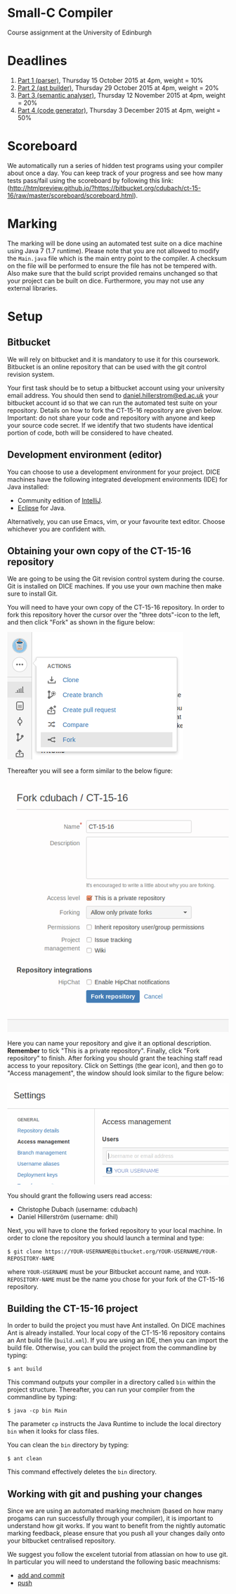 # Small-C Compiler
Course assignment at the University of Edinburgh


# Deadlines #

1. [Part 1 (parser)](desc/PART1/),  Thursday 15 October 2015  at 4pm, weight = 10%
2. [Part 2 (ast builder)](desc/PART2),  Thursday 29 October 2015  at 4pm, weight = 20%
3. [Part 3 (semantic analyser)](desc/PART3),  Thursday 12 November 2015 at 4pm, weight = 20%
4. [Part 4 (code generator)](desc/PART4), Thursday 3  December 2015 at 4pm, weight = 50%

# Scoreboard #

We automatically run a series of hidden test programs using your compiler about once a day. You can keep track of your progress and see how many tests pass/fail using the scoreboard by following this link: (http://htmlpreview.github.io/?https://bitbucket.org/cdubach/ct-15-16/raw/master/scoreboard/scoreboard.html).

# Marking #

The marking will be done using an automated test suite on a dice machine using Java 7 (1.7 runtime).
Please note that you are not allowed to modify the `Main.java` file which is the main entry point to the compiler.
A checksum on the file will be performed to ensure the file has not be tempered with.
Also make sure that the build script provided remains unchanged so that your project can be built on dice.
Furthermore, you may not use any external libraries.

# Setup #

## Bitbucket ##
We will rely on bitbucket and it is mandatory to use it for this coursework.
Bitbucket is an online repository that can be used with the git control revision system.

Your first task should be to setup a bitbucket account using your university email address.
You should then send to [daniel.hillerstrom@ed.ac.uk](daniel.hillerstrom@ed.ac.uk) your bitbucket account id so that we can run the automated test suite on your repository.
Details on how to fork the CT-15-16 repository are given below.
Important: do not share your code and repository with anyone and keep your source code secret.
If we identify that two students have identical portion of code, both will be considered to have cheated.

## Development environment (editor)
You can choose to use a development environment for your project. DICE machines have the following integrated development environments (IDE) for Java installed:

* Community edition of [IntelliJ](https://www.jetbrains.com/idea/).
* [Eclipse](https://www.eclipse.org/downloads/packages/eclipse-ide-java-developers/marsr) for Java.

Alternatively, you can use Emacs, vim, or your favourite text editor. Choose whichever you are confident with.

## Obtaining your own copy of the CT-15-16 repository
We are going to be using the Git revision control system during the course. Git is installed on DICE machines. If you use your own machine then make sure to install Git.

You will need to have your own copy of the CT-15-16 repository. In order to fork this repository hover the cursor over the "three dots"-icon to the left, and then click "Fork" as shown in the figure below:

![Forking the CT-15-16 repository](/figures/howtofork.png "Forking this repository.")

Thereafter you will see a form similar to the below figure:

![Forking the CT-15-16 repository](/figures/forking.png "Forking this repository.")

Here you can name your repository and give it an optional description. **Remember** to tick "This is a private repository". Finally, click "Fork repository" to finish. After forking you should grant the teaching staff read access to your repository. Click on Settings (the gear icon), and then go to "Access management", the window should look similar to the figure below:

![Granting the teaching staff read access](/figures/repopermissions.png "Granting the teaching staff read access.")

You should grant the following users read access:

* Christophe Dubach (username: cdubach)
* Daniel Hillerström (username: dhil)

Next, you will have to clone the forked repository to your local machine. In order to clone the repository you should launch a terminal and type:
```
$ git clone https://YOUR-USERNAME@bitbucket.org/YOUR-USERNAME/YOUR-REPOSITORY-NAME
```
where `YOUR-USERNAME` must be *your* Bitbucket account name, and `YOUR-REPOSITORY-NAME` must be the name you chose for your fork of the CT-15-16 repository.

## Building the CT-15-16 project
In order to build the project you must have Ant installed. On DICE machines Ant is already installed.
Your local copy of the CT-15-16 repository contains an Ant build file (`build.xml`). If you are using an IDE, then you can import the build file. Otherwise, you can build the project from the commandline by typing:
```
$ ant build
```
This command outputs your compiler in a directory called `bin` within the project structure. Thereafter, you can run your compiler from the commandline by typing:
```
$ java -cp bin Main
```
The parameter `cp` instructs the Java Runtime to include the local directory `bin` when it looks for class files.

You can clean the `bin` directory by typing:
```
$ ant clean
```
This command effectively deletes the `bin` directory.

## Working with git and pushing your changes

Since we are using an automated marking mechnism (based on how many progams can run successfully through your compiler), it is important to understand how git works. If you want to benefit from the nightly automatic marking feedback, please ensure that you push all your changes daily onto your bitbucket centralised repository.

We suggest you follow the excelent tutorial from atlassian on how to use git. In particular you will need to understand the following basic meachnisms:

* [add and commit](https://www.atlassian.com/git/tutorials/saving-changes)
* [push](https://www.atlassian.com/git/tutorials/syncing/git-push)